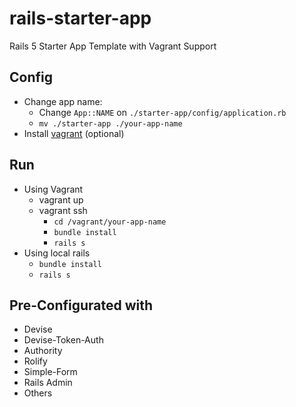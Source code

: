 # rails-starter-app
Rails 5 Starter App Template with Vagrant Support

## Config 

- Change app name:
  - Change ```App::NAME``` on ```./starter-app/config/application.rb```
  - ``` mv ./starter-app ./your-app-name ```
- Install [vagrant](https://www.vagrantup.com/downloads.html) (optional)

## Run
- Using Vagrant
  - vagrant up
  - vagrant ssh
    - ```cd /vagrant/your-app-name```
    - ```bundle install```
    - ```rails s```
- Using local rails
  - ```bundle install```
  - ```rails s```

## Pre-Configurated with 
 - Devise
 - Devise-Token-Auth
 - Authority
 - Rolify
 - Simple-Form
 - Rails Admin
 - Others
